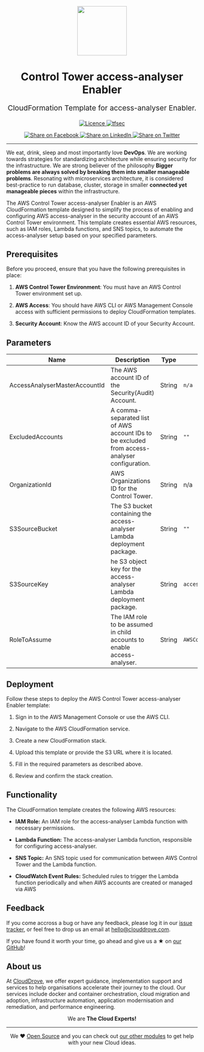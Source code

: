 <p align="center"> <img src="https://avatars.githubusercontent.com/u/145441379?s=200&v=4" width="130" height="130"></p>


<h1 align="center">
    Control Tower access-analyser Enabler
</h1>

<p align="center" style="font-size: 1.2rem;"> 
    CloudFormation Template for access-analyser Enabler.
</p>

<p align="center">
<a href="LICENSE">
  <img src="https://img.shields.io/badge/License-APACHE-blue.svg" alt="Licence">
</a>
<a href="https://github.com/aws-controltower-examples/aws-control-tower-access-analyser-enabler/actions/workflows/cf-lint.yml">
  <img src="https://github.com/aws-controltower-examples/aws-control-tower-access-analyser-enabler/actions/workflows/cf-lint.yml/badge.svg" alt="tfsec">
</a>


</p>
<p align="center">

<a href='https://facebook.com/sharer/sharer.php?u=https://github.com/aws-controltower-examples/aws-control-tower-access-analyser-enabler'>
  <img title="Share on Facebook" src="https://user-images.githubusercontent.com/50652676/62817743-4f64cb80-bb59-11e9-90c7-b057252ded50.png" />
</a>
<a href='https://www.linkedin.com/shareArticle?mini=true&title=AWS+Control+Tower+access-analyser+Enabler&url=https://github.com/aws-controltower-examples/aws-control-tower-access-analyser-enabler'>
  <img title="Share on LinkedIn" src="https://user-images.githubusercontent.com/50652676/62817742-4e339e80-bb59-11e9-87b9-a1f68cae1049.png" />
</a>
<a href='https://twitter.com/intent/tweet/?text=AWS+Control+Tower+access-analyser+Enabler&url=https://github.com/aws-controltower-examples/aws-control-tower-access-analyser-enabler'>
  <img title="Share on Twitter" src="https://user-images.githubusercontent.com/50652676/62817740-4c69db00-bb59-11e9-8a79-3580fbbf6d5c.png" />
</a>

</p>
<hr>


We eat, drink, sleep and most importantly love **DevOps**. We are working towards strategies for standardizing architecture while ensuring security for the infrastructure. We are strong believer of the philosophy <b>Bigger problems are always solved by breaking them into smaller manageable problems</b>. Resonating with microservices architecture, it is considered best-practice to run database, cluster, storage in smaller <b>connected yet manageable pieces</b> within the infrastructure.

The AWS Control Tower access-analyser Enabler is an AWS CloudFormation template designed to simplify the process of enabling and configuring AWS access-analyser in the security account of an AWS Control Tower environment. This template creates essential AWS resources, such as IAM roles, Lambda functions, and SNS topics, to automate the access-analyser setup based on your specified parameters.

## Prerequisites

Before you proceed, ensure that you have the following prerequisites in place:

1. **AWS Control Tower Environment**: You must have an AWS Control Tower environment set up.

2. **AWS Access**: You should have AWS CLI or AWS Management Console access with sufficient permissions to deploy CloudFormation templates.

3. **Security Account**: Know the AWS account ID of your Security Account.

## Parameters

| Name | Description | Type | Default |
|------|-------------|------| ------- |
| AccessAnalyserMasterAccountId | The AWS account ID of the Security(Audit) Account. | String | `n/a` |
| ExcludedAccounts| A comma-separated list of AWS account IDs to be excluded from access-analyser configuration. | String | `""` |
| OrganizationId | AWS Organizations ID for the Control Tower. | String | n/a |
| S3SourceBucket | The S3 bucket containing the access-analyser Lambda deployment package. | String | `""` |
| S3SourceKey| he S3 object key for the access-analyser Lambda deployment package. | String | `access-analyser.zip` |
| RoleToAssume | The IAM role to be assumed in child accounts to enable access-analyser. | String | `AWSControlTowerExecution` |

## Deployment

Follow these steps to deploy the AWS Control Tower access-analyser Enabler template:

1. Sign in to the AWS Management Console or use the AWS CLI.

2. Navigate to the AWS CloudFormation service.

3. Create a new CloudFormation stack.

4. Upload this template or provide the S3 URL where it is located.

5. Fill in the required parameters as described above.

6. Review and confirm the stack creation.

## Functionality

The CloudFormation template creates the following AWS resources:

- **IAM Role:** An IAM role for the access-analyser Lambda function with necessary permissions.

- **Lambda Function:** The access-analyser Lambda function, responsible for configuring access-analyser.

- **SNS Topic:** An SNS topic used for communication between AWS Control Tower and the Lambda function.

- **CloudWatch Event Rules:** Scheduled rules to trigger the Lambda function periodically and when AWS accounts are created or managed via AWS

## Feedback 
If you come accross a bug or have any feedback, please log it in our [issue tracker](https://github.com/aws-controltower-examples/aws-control-tower-access-analyser-enabler/issues), or feel free to drop us an email at [hello@clouddrove.com](mailto:hello@clouddrove.com).

If you have found it worth your time, go ahead and give us a ★ on [our GitHub](https://github.com/clouddrove/terraform-aws-vpc-peering)!

## About us

At [CloudDrove][website], we offer expert guidance, implementation support and services to help organisations accelerate their journey to the cloud. Our services include docker and container orchestration, cloud migration and adoption, infrastructure automation, application modernisation and remediation, and performance engineering.

<p align="center">We are <b> The Cloud Experts!</b></p>
<hr />
<p align="center">We ❤️  <a href="https://github.com/clouddrove">Open Source</a> and you can check out <a href="https://github.com/clouddrove">our other modules</a> to get help with your new Cloud ideas.</p>

  [website]: https://clouddrove.com
  [github]: https://github.com/clouddrove
  [linkedin]: https://cpco.io/linkedin
  [twitter]: https://twitter.com/clouddrove/
  [email]: https://clouddrove.com/contact-us.html
  [terraform_modules]: https://github.com/clouddrove?utf8=%E2%9C%93&q=terraform-&type=&language=
